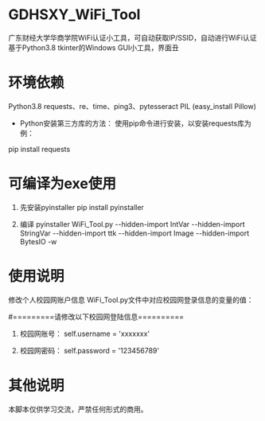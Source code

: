 # GDHSXY_WiFi_Tool
广东财经大学华商学院WiFi认证小工具，可自动获取IP/SSID，自动进行WiFi认证
基于Python3.8 tkinter的Windows GUI小工具，界面丑

# 环境依赖
Python3.8
requests、re、time、ping3、pytesseract
PIL (easy_install Pillow)

* Python安装第三方库的方法：
使用pip命令进行安装，以安装requests库为例：

pip install requests

# 可编译为exe使用
1. 先安装pyinstaller
pip install pyinstaller

2. 编译
pyinstaller WiFi_Tool.py --hidden-import IntVar --hidden-import StringVar --hidden-import ttk --hidden-import Image --hidden-import BytesIO -w


# 使用说明
修改个人校园网账户信息
WiFi_Tool.py文件中对应校园网登录信息的变量的值：

#=========请修改以下校园网登陆信息==========
1. 校园网账号：
self.username = 'xxxxxxx'

2. 校园网密码：
self.password = '123456789'


# 其他说明
本脚本仅供学习交流，严禁任何形式的商用。
